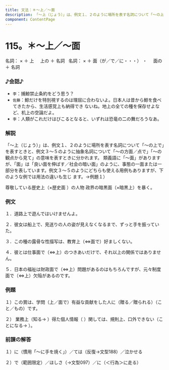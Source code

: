 ```yaml
---
title: 文法：＊～上／～面
description: 「～上（じょう）」は、例文１、２のように場所を表す名詞について「～の上で」を表すときと、例文３～５のように抽象名詞について「～の方面／点で」「～の観点から見て」の意味を表すときに分かれます。 類義語に「～面」がありますが、「面」は「良い面を伸ばす／社会の暗い面」のように、事態の一面または一部分を表しています。例文３～５のようにどちらも使える用例もありますが、下のような例では用法の違いも生じ ます。→例題１）
component: ContentPage
---
```



# 115。＊～上／～面
名詞： × ＋ 上
    上の ＋ 名詞  
名詞： × ＋ 面（が／で／に・・・） ・
    面の ＋ 名詞  
### ♪会話♪
- `李`：捕鯨禁止条約をどう思う？
- `佐藤`：鯨だけを特別視するのは理屈に合わないよ。日本人は昔から鯨を食べてきたから、生活感覚上も納得でき ないね。地上の全ての種を保存せよなど、机上の空論だよ。
- `李`：人類がこれだけはびこるとなると、いずれは恐竜の二の舞だろうなあ。
### 解説
「～上（じょう）」は、例文１、２のように場所を表す名詞について「～の上で」を表すときと、例文３～５のように抽象名詞について「～の方面／点で」「～の観点から見て」の意味を表すときに分かれます。 類義語に「～面」がありますが、「面」は「良い面を伸ばす／社会の暗い面」のように、事態の一面または一部分を表しています。例文３～５のようにどちらも使える用例もありますが、下のような例では用法の違いも生じ ます。→例題１）

尊敬している歴史上（×歴史面 ）の人物 政界の暗黒面（×暗黒上）を暴く。
### 例文
１．道路上で遊んではいけませんよ。

２．彼女は船上で、見送りの人の姿が見えなくなるまで、ずっと手を振っていた。

３．この種の露骨な性描写は、教育上（⇔面で）好ましくない。

４．彼とは仕事面で（⇔上）のつきあいだけで、それ以上の関係ではありません。

５．日本の福祉は財政面で（⇔上）問題があるのはもちろんですが、元々制度面で（⇔上）欠陥があるのです。
### 例題
１）この賞は、学問（上／面で）有益な貢献をした人に（贈る／贈られる）（こと／もの）です。

２） 業務上（知る→ ）得た個人情報（ ）関しては、規則上、口外できない（ことになる→ ）。
### 前課の解答
１）に（慣用「～に手を焼く」）／ては（反復→文型188）／泣かせる

２）で（範囲限定）／ほしさ（→文型097）／に（＜行為＞に走る）
